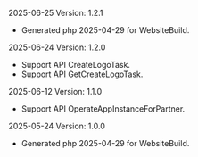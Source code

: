 2025-06-25 Version: 1.2.1
- Generated php 2025-04-29 for WebsiteBuild.

2025-06-24 Version: 1.2.0
- Support API CreateLogoTask.
- Support API GetCreateLogoTask.


2025-06-12 Version: 1.1.0
- Support API OperateAppInstanceForPartner.


2025-05-24 Version: 1.0.0
- Generated php 2025-04-29 for WebsiteBuild.

